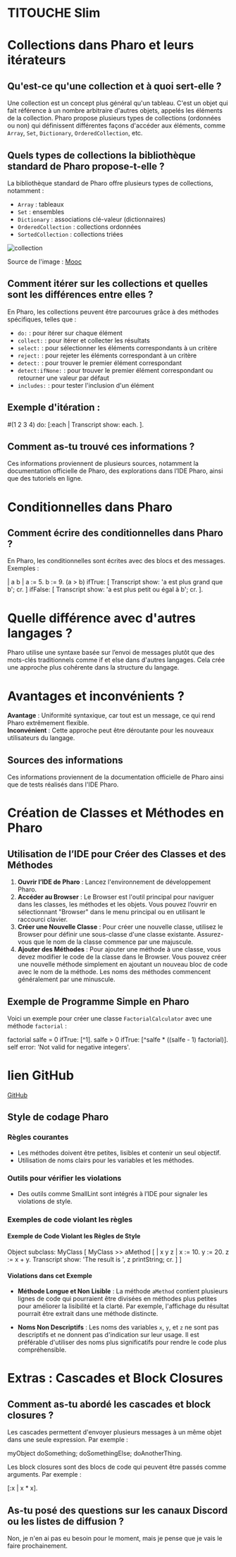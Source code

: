
# TITOUCHE Slim 

# Collections dans Pharo et leurs itérateurs

## Qu'est-ce qu'une collection et à quoi sert-elle ?

Une collection est un concept plus général qu'un tableau. C'est un objet qui fait référence à un nombre arbitraire d'autres objets, appelés les éléments de la collection. Pharo propose plusieurs types de collections (ordonnées ou non) qui définissent différentes façons d'accéder aux éléments, comme `Array`, `Set`, `Dictionary`, `OrderedCollection`, etc.

## Quels types de collections la bibliothèque standard de Pharo propose-t-elle ?

La bibliothèque standard de Pharo offre plusieurs types de collections, notamment :

- `Array` : tableaux
- `Set` : ensembles
- `Dictionary` : associations clé-valeur (dictionnaires)
- `OrderedCollection` : collections ordonnées
- `SortedCollection` : collections triées

![collection](/collection.png)

Source de l'image : [Mooc](http://rmod-pharo-mooc.lille.inria.fr/OOPMooc/02-Syntax/W2S10-Iterators.pdf)

## Comment itérer sur les collections et quelles sont les différences entre elles ?

En Pharo, les collections peuvent être parcourues grâce à des méthodes spécifiques, telles que :

- `do:` : pour itérer sur chaque élément
- `collect:` : pour itérer et collecter les résultats
- `select:` : pour sélectionner les éléments correspondants à un critère
- `reject:` : pour rejeter les éléments correspondant à un critère
- `detect:` : pour trouver le premier élément correspondant
- `detect:ifNone:` : pour trouver le premier élément correspondant ou retourner une valeur par défaut
- `includes:` : pour tester l'inclusion d'un élément

## Exemple d'itération  :


#(1 2 3 4) do: [:each | Transcript show: each. ].

## Comment as-tu trouvé ces informations ?

Ces informations proviennent de plusieurs sources, notamment la documentation officielle de Pharo, des explorations dans l’IDE Pharo, ainsi que des tutoriels en ligne.

# Conditionnelles dans Pharo
## Comment écrire des conditionnelles dans Pharo ?
En Pharo, les conditionnelles sont écrites avec des blocs et des messages. Exemples :

| a b |
a := 5.
b := 9.
(a > b)
    ifTrue: [ Transcript show: 'a est plus grand que b'; cr. ]
    ifFalse: [ Transcript show: 'a est plus petit ou égal à b'; cr. ].

# Quelle différence avec d'autres langages ?
Pharo utilise une syntaxe basée sur l’envoi de messages plutôt que des mots-clés traditionnels comme if et else dans d'autres langages. Cela crée une approche plus cohérente dans la structure du langage.

# Avantages et inconvénients ?

**Avantage** : Uniformité syntaxique, car tout est un message, ce qui rend Pharo extrêmement flexible.  
**Inconvénient** : Cette approche peut être déroutante pour les nouveaux utilisateurs du langage.

## Sources des informations

Ces informations proviennent de la documentation officielle de Pharo ainsi que de tests réalisés dans l'IDE Pharo.

# Création de Classes et Méthodes en Pharo

## Utilisation de l’IDE pour Créer des Classes et des Méthodes

1. **Ouvrir l’IDE de Pharo** : Lancez l'environnement de développement Pharo.
2. **Accéder au Browser** : Le Browser est l'outil principal pour naviguer dans les classes, les méthodes et les objets. Vous pouvez l’ouvrir en sélectionnant "Browser" dans le menu principal ou en utilisant le raccourci clavier.
3. **Créer une Nouvelle Classe** : Pour créer une nouvelle classe, utilisez le Browser pour définir une sous-classe d'une classe existante. Assurez-vous que le nom de la classe commence par une majuscule.
4. **Ajouter des Méthodes** : Pour ajouter une méthode à une classe, vous devez modifier le code de la classe dans le Browser. Vous pouvez créer une nouvelle méthode simplement en ajoutant un nouveau bloc de code avec le nom de la méthode. Les noms des méthodes commencent généralement par une minuscule.

## Exemple de Programme Simple en Pharo

Voici un exemple pour créer une classe `FactorialCalculator` avec une méthode `factorial` :

factorial
    salfe = 0 ifTrue: [^1].
    salfe > 0 ifTrue: [^salfe * ((salfe - 1) factorial)].
    self error: 'Not valid for negative integers'.




# lien GitHub
[GitHub](https://github.com/salim2607/MyCounter)


## Style de codage Pharo

### Règles courantes

- Les méthodes doivent être petites, lisibles et contenir un seul objectif.
- Utilisation de noms clairs pour les variables et les méthodes.

### Outils pour vérifier les violations

- Des outils comme SmallLint sont intégrés à l’IDE pour signaler les violations de style.

### Exemples de code violant les règles

#### Exemple de Code Violant les Règles de Style

 
Object subclass: MyClass [
    MyClass >> aMethod [
        | x y z |
        x := 10.
        y := 20.
        z := x + y.
        Transcript show: 'The result is ', z printString; cr.
    ]
]

#### Violations dans cet Exemple

- **Méthode Longue et Non Lisible** : La méthode `aMethod` contient plusieurs lignes de code qui pourraient être divisées en méthodes plus petites pour améliorer la lisibilité et la clarté. Par exemple, l'affichage du résultat pourrait être extrait dans une méthode distincte.

- **Noms Non Descriptifs** : Les noms des variables `x`, `y`, et `z` ne sont pas descriptifs et ne donnent pas d'indication sur leur usage. Il est préférable d'utiliser des noms plus significatifs pour rendre le code plus compréhensible.


# Extras : Cascades et Block Closures

## Comment as-tu abordé les cascades et block closures ?

Les cascades permettent d'envoyer plusieurs messages à un même objet dans une seule expression. Par exemple :

myObject doSomething; doSomethingElse; doAnotherThing.

Les block closures sont des blocs de code qui peuvent être passés comme arguments. Par exemple :

[:x | x * x].

## As-tu posé des questions sur les canaux Discord ou les listes de diffusion ?

Non, je n'en ai pas eu besoin pour le moment, mais je pense que je vais le faire prochainement.
